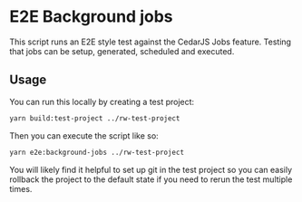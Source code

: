# E2E Background jobs

This script runs an E2E style test against the CedarJS Jobs feature. Testing
that jobs can be setup, generated, scheduled and executed.

## Usage

You can run this locally by creating a test project:

```bash
yarn build:test-project ../rw-test-project
```

Then you can execute the script like so:

```bash
yarn e2e:background-jobs ../rw-test-project
```

You will likely find it helpful to set up git in the test project so you can
easily rollback the project to the default state if you need to rerun the test
multiple times.

